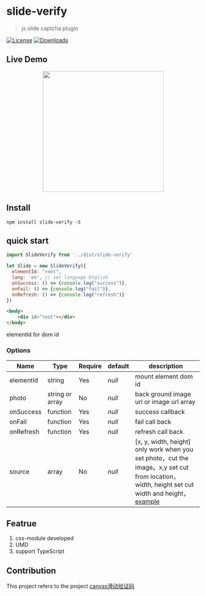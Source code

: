 # slide-verify

> js slide captcha plugin

<a href="https://raw.githubusercontent.com/mikexfreeze/slide-verify/master/LICENSE.md"><img src="https://img.shields.io/npm/l/slide-verify" alt="License"/></a>
<a href="https://www.npmjs.com/package/slide-verify"><img src="https://img.shields.io/npm/dm/slide-verify?style=flat-square" alt="Downloads"/></a>

## Live Demo

<p align="center">
  <a href="https://blog.duandiwang.com/slide-verify/">
    <img width="315" src="https://blog.duandiwang.com/slide-verify/public/slide-verify-en.png">
  </a>
</p>

## Install

```shell
npm install slide-verify -S
```

## quick start

```js
import SlideVerify from '../dist/slide-verify'

let Slide = new SlideVerify({
  elementId: "root",
  lang: 'en', // set language English
  onSuccess: () => {console.log("success")},
  onFail: () => {console.log("fail")},
  onRefresh: () => {console.log("refresh")}
})
```

```html
<body>
    <div id="root"></div>
</body>
```

elementId for dom id

### Options

Name | Type | Require | default | description |
---|---|---|---|---
elementId | string | Yes | *null* | mount element dom id
photo | string or array | No | *null* | back ground image url or image url array
onSuccess | function | Yes | *null* | success callback
onFail | function | Yes | *null* | fail call back
onRefresh | function | Yes | *null* | refresh call back
source | array | No | *null* | [x, y, width, height] only work when you set photo，cut the image。x,y set cut from location，width, height set cut width and height，[example](https://github.com/mikexfreeze/slide-verify/issues/4#issuecomment-727855481)

## Featrue

1. css-module developed
2. UMD
3. support TypeScript

## Contribution

This project refers to the project [canvas滑动验证码](https://github.com/yeild/jigsaw)
